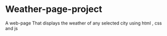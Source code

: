 # Weather-page-project
A web-page That displays the weather of any selected city using html , css and js  
